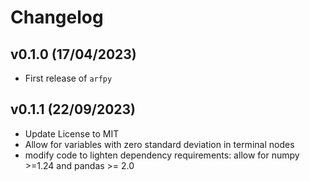 # Changelog

<!--next-version-placeholder-->

## v0.1.0 (17/04/2023)

- First release of `arfpy`

## v0.1.1 (22/09/2023)

- Update License to MIT
- Allow for variables with zero standard deviation in terminal nodes 
- modify code to lighten dependency requirements: allow for numpy >=1.24 and pandas >= 2.0
